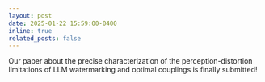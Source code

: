 ```yaml
---
layout: post
date: 2025-01-22 15:59:00-0400
inline: true
related_posts: false
---
```


Our paper about the precise characterization of the perception-distortion limitations of LLM watermarking and optimal couplings is finally submitted!

